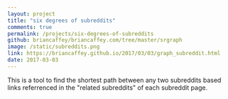 ```yaml
---
layout: project
title: "six degrees of subreddits"
comments: true
permalink: /projects/six-degrees-of-subreddits
github: briancaffey/briancaffey.com/tree/master/srgraph
image: /static/subreddits.png
link: https://briancaffey.github.io/2017/03/03/graph_subreddit.html
date: 2017-03-03
---
```


This is a tool to find the shortest path between any two subreddits based links referrenced in the "related subreddits" of each subreddit page.
